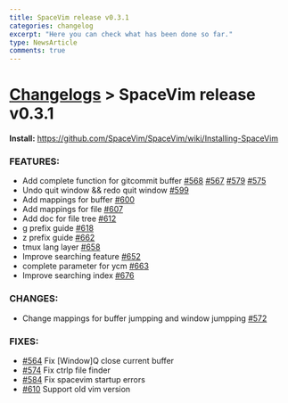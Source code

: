 ```yaml
---
title: SpaceVim release v0.3.1
categories: changelog
excerpt: "Here you can check what has been done so far."
type: NewsArticle
comments: true
---
```


# [Changelogs](https://spacevim.org/development#changelog) > SpaceVim release v0.3.1

**Install:**  https://github.com/SpaceVim/SpaceVim/wiki/Installing-SpaceVim

### FEATURES:

- Add complete function for gitcommit buffer [#568](https://github.com/SpaceVim/SpaceVim/pull/#568) [#567](https://github.com/SpaceVim/SpaceVim/pull/#567) [#579](https://github.com/SpaceVim/SpaceVim/pull/#579) [#575](https://github.com/SpaceVim/SpaceVim/pull/#575) 
- Undo quit window && redo quit window [#599](https://github.com/SpaceVim/SpaceVim/pull/#599) 
- Add mappings for buffer [#600](https://github.com/SpaceVim/SpaceVim/pull/#600) 
- Add mappings for file [#607](https://github.com/SpaceVim/SpaceVim/pull/#607) 
- Add doc for file tree [#612](https://github.com/SpaceVim/SpaceVim/pull/#612) 
- g prefix guide [#618](https://github.com/SpaceVim/SpaceVim/pull/#618) 
- z prefix guide [#662](https://github.com/SpaceVim/SpaceVim/pull/#662) 
- tmux lang layer [#658](https://github.com/SpaceVim/SpaceVim/pull/#658) 
- Improve searching feature [#652](https://github.com/SpaceVim/SpaceVim/pull/#652) 
- complete parameter for ycm [#663](https://github.com/SpaceVim/SpaceVim/pull/#663) 
- Improve searching index [#676](https://github.com/SpaceVim/SpaceVim/pull/#676) 


### CHANGES:

- Change mappings for buffer jumpping and window jumpping [#572](https://github.com/SpaceVim/SpaceVim/pull/#572) 

### FIXES:

- [#564](https://github.com/SpaceVim/SpaceVim/pull/#564) Fix [Window]Q close current buffer
- [#574](https://github.com/SpaceVim/SpaceVim/pull/#574) Fix ctrlp file finder
- [#584](https://github.com/SpaceVim/SpaceVim/pull/#584) Fix spacevim startup errors
- [#610](https://github.com/SpaceVim/SpaceVim/pull/#610) Support old vim version


